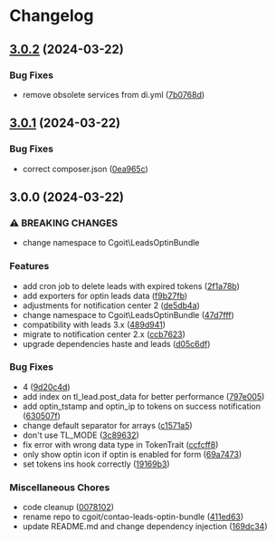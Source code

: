 # Changelog

## [3.0.2](https://github.com/cgoIT/contao-leads-optin-bundle/compare/v3.0.1...v3.0.2) (2024-03-22)


### Bug Fixes

* remove obsolete services from di.yml ([7b0768d](https://github.com/cgoIT/contao-leads-optin-bundle/commit/7b0768d3b5dd6d8802ba81337f31a058ea6efff0))

## [3.0.1](https://github.com/cgoIT/contao-leads-optin-bundle/compare/v3.0.0...v3.0.1) (2024-03-22)


### Bug Fixes

* correct composer.json ([0ea965c](https://github.com/cgoIT/contao-leads-optin-bundle/commit/0ea965c6a1f92e372a2d736ca7ad1b0292f071c3))

## 3.0.0 (2024-03-22)


### ⚠ BREAKING CHANGES

* change namespace to Cgoit\LeadsOptinBundle

### Features

* add cron job to delete leads with expired tokens ([2f1a78b](https://github.com/cgoIT/contao-leads-optin-bundle/commit/2f1a78b682a269542350e80eae4c9d1ae1965911))
* add exporters for optin leads data ([f9b27fb](https://github.com/cgoIT/contao-leads-optin-bundle/commit/f9b27fbb0e48a8a3ee3d33711ee9e9e341602c8e))
* adjustments for notification center 2 ([de5db4a](https://github.com/cgoIT/contao-leads-optin-bundle/commit/de5db4ab504fc85f3cb71eb59d3181e0be8dcec2))
* change namespace to Cgoit\LeadsOptinBundle ([47d7fff](https://github.com/cgoIT/contao-leads-optin-bundle/commit/47d7fff754f21eeeb8b7aa66137a1e6b598166f5))
* compatibility with leads 3.x ([489d941](https://github.com/cgoIT/contao-leads-optin-bundle/commit/489d941f6345127cc35b2b747cd148a68fd2236c))
* migrate to notification center 2.x ([ccb7623](https://github.com/cgoIT/contao-leads-optin-bundle/commit/ccb7623ebacc1840f8a2ebb5704317a3f02b4a7d))
* upgrade dependencies haste and leads ([d05c6df](https://github.com/cgoIT/contao-leads-optin-bundle/commit/d05c6df224c4e0aaf907cfec92820c3cc760619a))


### Bug Fixes

* 4 ([9d20c4d](https://github.com/cgoIT/contao-leads-optin-bundle/commit/9d20c4d2065eec50eb4c8084ecaafc1276a084f5))
* add index on tl_lead.post_data for better performance ([797e005](https://github.com/cgoIT/contao-leads-optin-bundle/commit/797e005345d25326c3b28c3538f33ff9be2f26cf))
* add optin_tstamp and optin_ip to tokens on success notification ([630507f](https://github.com/cgoIT/contao-leads-optin-bundle/commit/630507fe418893b6f37a46ca07bc499a86f72868))
* change default separator for arrays ([c1571a5](https://github.com/cgoIT/contao-leads-optin-bundle/commit/c1571a5f3b84d54dcfeed61645ea3d6d1a602524))
* don't use TL_MODE ([3c89632](https://github.com/cgoIT/contao-leads-optin-bundle/commit/3c89632cb9dd8ee230d5b767b9d05d25aecc4a12))
* fix error with wrong data type in TokenTrait ([ccfcff8](https://github.com/cgoIT/contao-leads-optin-bundle/commit/ccfcff8078014b12efecb890759f5f21357d8f6a))
* only show optin icon if optin is enabled for form ([69a7473](https://github.com/cgoIT/contao-leads-optin-bundle/commit/69a7473cc536b06af8c2d086eb5a44bee677597e))
* set tokens ins hook correctly ([19169b3](https://github.com/cgoIT/contao-leads-optin-bundle/commit/19169b3874763edbf67f236f52370ffc005f8fa6))


### Miscellaneous Chores

* code cleanup ([0078102](https://github.com/cgoIT/contao-leads-optin-bundle/commit/00781022d548c3be6b78da772ac262d11e1532ab))
* rename repo to cgoit/contao-leads-optin-bundle ([411ed63](https://github.com/cgoIT/contao-leads-optin-bundle/commit/411ed63d79717341ac6b403d344bc3dbac3b50b0))
* update README.md and change dependency injection ([169dc34](https://github.com/cgoIT/contao-leads-optin-bundle/commit/169dc34288753b74581d43b17596b7d7d10fcfd3))
